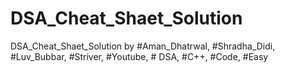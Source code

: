 # DSA_Cheat_Shaet_Solution
 DSA_Cheat_Shaet_Solution by #Aman_Dhatrwal, #Shradha_Didi, #Luv_Bubbar, #Striver, #Youtube, # DSA, #C++, #Code, #Easy
